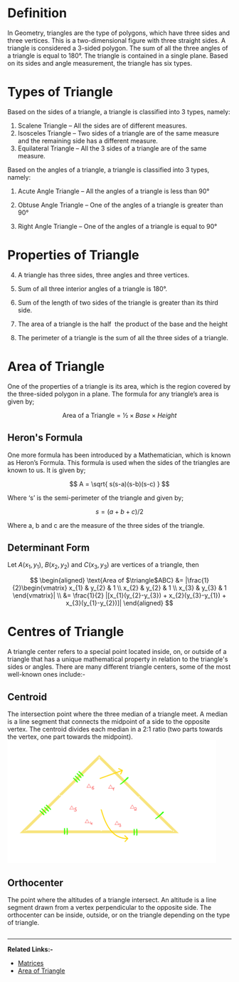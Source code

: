 # Definition

In Geometry, triangles are the type of polygons, which have three sides and three vertices. This is a two-dimensional figure with three straight sides. A triangle is considered a 3-sided polygon. The sum of all the three angles of a triangle is equal to 180°. The triangle is contained in a single plane. Based on its sides and angle measurement, the triangle has six types.

# Types of Triangle

Based on the sides of a triangle, a triangle is classified into 3 types, namely:

1. Scalene Triangle – All the sides are of different measures.
2. Isosceles Triangle – Two sides of a triangle are of the same measure and the remaining side has a different measure.
3. Equilateral Triangle – All the 3 sides of a triangle are of the same measure.

Based on the angles of a triangle, a triangle is classified into 3 types, namely:

1. Acute Angle Triangle – All the angles of a triangle is less than 90°

2. Obtuse Angle Triangle – One of the angles of a triangle is greater than 90°

3. Right Angle Triangle – One of the angles of a triangle is equal to 90°

# Properties of Triangle

4. A triangle has three sides, three angles and three vertices.

5. Sum of all three interior angles of a triangle is 180°.

6. Sum of the length of two sides of the triangle is greater than its third side.

7. The area of a triangle is the half  the product of the base and the height

8. The perimeter of a triangle is the sum of all the three sides of a triangle.

# Area of Triangle

One of the properties of a triangle is its area, which is the region covered by the three-sided polygon in a plane. The formula for any triangle’s area is given by;

$$
\text{Area of a Triangle} = ½ × Base × Height
$$

## Heron's Formula

One more formula has been introduced by a Mathematician, which is known as Heron’s Formula. This formula is used when the sides of the triangles are known to us. It is given by;

$$
A = \sqrt{ s(s-a)(s-b)(s-c) }
$$

Where ‘s’ is the semi-perimeter of the triangle and given by;

$$
s = (a+b+c)/2
$$

Where a, b and c are the measure of the three sides of the triangle.

## Determinant Form

Let $A(x_{1},y_{1})$, $B(x_{2},y_{2})$ and $C(x_{3},y_{3})$ are vertices of a triangle, then

$$
\begin{aligned}
\text{Area of $\triangle$ABC} &=  |\frac{1}{2}\begin{vmatrix}
x_{1} & y_{2} & 1  \\
x_{2} & y_{2} & 1 \\
x_{3} & y_{3} & 1
\end{vmatrix}| \\
&= \frac{1}{2} |[x_{1}(y_{2}-y_{3}) + x_{2}(y_{3}-y_{1}) + x_{3}(y_{1}-y_{2})]|
\end{aligned}
$$

# Centres of Triangle

A triangle center refers to a special point located inside, on, or outside of a triangle that has a unique mathematical property in relation to the triangle's sides or angles. There are many different triangle centers, some of the most well-known ones include:-

## Centroid

The intersection point where the three median of a triangle meet. A median is a line segment that connects the midpoint of a side to the opposite vertex. The centroid divides each median in a 2:1 ratio (two parts towards the vertex, one part towards the midpoint).
<img title="" src="../../../Centroid.svg" alt="Cenroid Image | center md" data-align="center" width="470">

## Orthocenter

The point where the altitudes of a triangle intersect. An altitude is a line segment drawn from a vertex perpendicular to the opposite side. The orthocenter can be inside, outside, or on the triangle depending on the type of triangle.

```flowchart

```

---
**Related Links:-**
- [Matrices](../Matrices/Matrices.md)
- [Area of Triangle](Area%20of%20Triangle.md)
